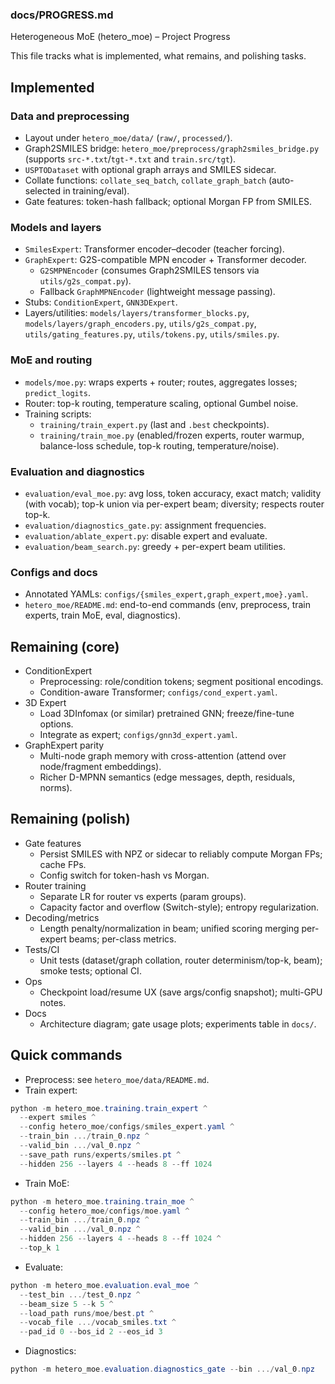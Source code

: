 ### docs/PROGRESS.md

Heterogeneous MoE (hetero_moe) – Project Progress

This file tracks what is implemented, what remains, and polishing tasks.

## Implemented

### Data and preprocessing
- Layout under `hetero_moe/data/` (`raw/`, `processed/`).
- Graph2SMILES bridge: `hetero_moe/preprocess/graph2smiles_bridge.py` (supports `src-*.txt`/`tgt-*.txt` and `train.src/tgt`).
- `USPTODataset` with optional graph arrays and SMILES sidecar.
- Collate functions: `collate_seq_batch`, `collate_graph_batch` (auto-selected in training/eval).
- Gate features: token-hash fallback; optional Morgan FP from SMILES.

### Models and layers
- `SmilesExpert`: Transformer encoder–decoder (teacher forcing).
- `GraphExpert`: G2S-compatible MPN encoder + Transformer decoder.
  - `G2SMPNEncoder` (consumes Graph2SMILES tensors via `utils/g2s_compat.py`).
  - Fallback `GraphMPNEncoder` (lightweight message passing).
- Stubs: `ConditionExpert`, `GNN3DExpert`.
- Layers/utilities: `models/layers/transformer_blocks.py`, `models/layers/graph_encoders.py`, `utils/g2s_compat.py`, `utils/gating_features.py`, `utils/tokens.py`, `utils/smiles.py`.

### MoE and routing
- `models/moe.py`: wraps experts + router; routes, aggregates losses; `predict_logits`.
- Router: top-k routing, temperature scaling, optional Gumbel noise.
- Training scripts:
  - `training/train_expert.py` (last and `.best` checkpoints).
  - `training/train_moe.py` (enabled/frozen experts, router warmup, balance-loss schedule, top-k routing, temperature/noise).

### Evaluation and diagnostics
- `evaluation/eval_moe.py`: avg loss, token accuracy, exact match; validity (with vocab); top-k union via per-expert beam; diversity; respects router top-k.
- `evaluation/diagnostics_gate.py`: assignment frequencies.
- `evaluation/ablate_expert.py`: disable expert and evaluate.
- `evaluation/beam_search.py`: greedy + per-expert beam utilities.

### Configs and docs
- Annotated YAMLs: `configs/{smiles_expert,graph_expert,moe}.yaml`.
- `hetero_moe/README.md`: end-to-end commands (env, preprocess, train experts, train MoE, eval, diagnostics).

## Remaining (core)
- ConditionExpert
  - Preprocessing: role/condition tokens; segment positional encodings.
  - Condition-aware Transformer; `configs/cond_expert.yaml`.
- 3D Expert
  - Load 3DInfomax (or similar) pretrained GNN; freeze/fine-tune options.
  - Integrate as expert; `configs/gnn3d_expert.yaml`.
- GraphExpert parity
  - Multi-node graph memory with cross-attention (attend over node/fragment embeddings).
  - Richer D-MPNN semantics (edge messages, depth, residuals, norms).

## Remaining (polish)
- Gate features
  - Persist SMILES with NPZ or sidecar to reliably compute Morgan FPs; cache FPs.
  - Config switch for token-hash vs Morgan.
- Router training
  - Separate LR for router vs experts (param groups).
  - Capacity factor and overflow (Switch-style); entropy regularization.
- Decoding/metrics
  - Length penalty/normalization in beam; unified scoring merging per-expert beams; per-class metrics.
- Tests/CI
  - Unit tests (dataset/graph collation, router determinism/top-k, beam); smoke tests; optional CI.
- Ops
  - Checkpoint load/resume UX (save args/config snapshot); multi-GPU notes.
- Docs
  - Architecture diagram; gate usage plots; experiments table in `docs/`.

## Quick commands
- Preprocess: see `hetero_moe/data/README.md`.
- Train expert:
```powershell
python -m hetero_moe.training.train_expert ^
  --expert smiles ^
  --config hetero_moe/configs/smiles_expert.yaml ^
  --train_bin .../train_0.npz ^
  --valid_bin .../val_0.npz ^
  --save_path runs/experts/smiles.pt ^
  --hidden 256 --layers 4 --heads 8 --ff 1024
```
- Train MoE:
```powershell
python -m hetero_moe.training.train_moe ^
  --config hetero_moe/configs/moe.yaml ^
  --train_bin .../train_0.npz ^
  --valid_bin .../val_0.npz ^
  --hidden 256 --layers 4 --heads 8 --ff 1024 ^
  --top_k 1
```
- Evaluate:
```powershell
python -m hetero_moe.evaluation.eval_moe ^
  --test_bin .../test_0.npz ^
  --beam_size 5 --k 5 ^
  --load_path runs/moe/best.pt ^
  --vocab_file .../vocab_smiles.txt ^
  --pad_id 0 --bos_id 2 --eos_id 3
```
- Diagnostics:
```powershell
python -m hetero_moe.evaluation.diagnostics_gate --bin .../val_0.npz
```